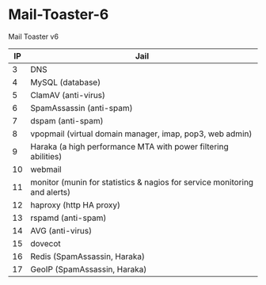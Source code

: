 # Mail-Toaster-6

Mail Toaster v6


IP   |  Jail
-----|---------
3 | DNS
4 | MySQL (database)
5 | ClamAV (anti-virus)
6 | SpamAssassin (anti-spam)
7 | dspam (anti-spam)
8 | vpopmail (virtual domain manager, imap, pop3, web admin)
9 | Haraka (a high performance MTA with power filtering abilities)
10 | webmail
11 | monitor (munin for statistics & nagios for service monitoring and alerts)
12 | haproxy (http HA proxy)
13 | rspamd (anti-spam)
14 | AVG (anti-virus)
15 | dovecot
16 | Redis (SpamAssassin, Haraka)
17 | GeoIP (SpamAssassin, Haraka)
